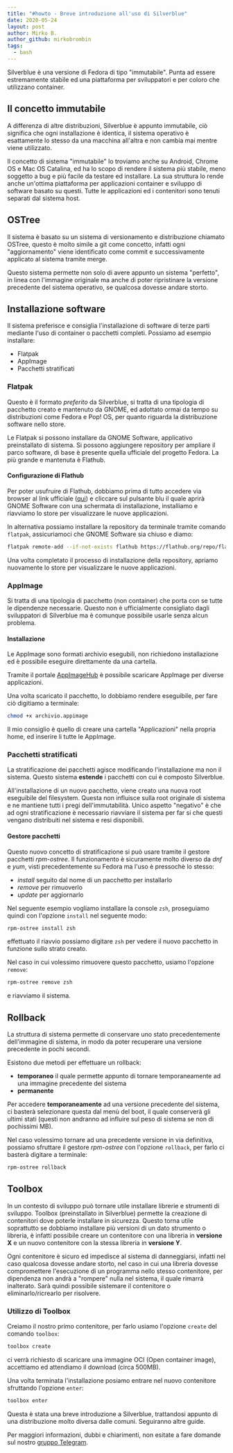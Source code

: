 ```yaml
---
title: "#howto - Breve introduzione all'uso di Silverblue"
date: 2020-05-24
layout: post
author: Mirko B.
author_github: mirkobrombin
tags:
  - bash
---
```

Silverblue è una versione di Fedora di tipo "immutabile". Punta ad essere estremamente stabile ed una piattaforma per sviluppatori e per coloro che utilizzano container.

## Il concetto immutabile
A differenza di altre distribuzioni, Silverblue è appunto immutabile, ciò significa che ogni installazione è identica, il sistema operativo è esattamente lo stesso da una macchina all'altra e non cambia mai mentre viene utilizzato.

Il concetto di sistema "immutabile" lo troviamo anche su Android, Chrome OS e Mac OS Catalina, ed ha lo scopo di rendere il sistema più stabile, meno soggetto a bug e più facile da testare ed installare. La sua struttura lo rende anche un'ottima piattaforma per applicazioni container e sviluppo di software basato su questi. Tutte le applicazioni ed i contenitori sono tenuti separati dal sistema host.

## OSTree
Il sistema è basato su un sistema di versionamento e distribuzione chiamato OSTree, questo è molto simile a git come concetto, infatti ogni "aggiornamento" viene identificato come commit e successivamente applicato al sistema tramite merge. 

Questo sistema permette non solo di avere appunto un sistema "perfetto", in linea con l'immagine originale ma anche di poter ripristinare la versione precedente del sistema operativo, se qualcosa dovesse andare storto.

## Installazione software
Il sistema preferisce e consiglia l'installazione di software di terze parti mediante l'uso di container o pacchetti completi. Possiamo ad esempio installare:

* Flatpak
* AppImage
* Pacchetti stratificati

### Flatpak
Questo è il formato *preferito* da Silverblue, si tratta di una tipologia di pacchetto creato e mantenuto da GNOME, ed adottato ormai da tempo su distribuzioni come Fedora e Pop! OS, per quanto riguarda la distribuzione software nello store.

Le Flatpak si possono installare da GNOME Software, applicativo preinstallato di sistema. Si possono aggiungere repository per ampliare il parco software, di base è presente quella ufficiale del progetto Fedora. La più grande e mantenuta è Flathub.

#### Configurazione di Flathub
Per poter usufruire di Flathub, dobbiamo prima di tutto accedere via browser al link ufficiale (<a href="https://flatpak.org/setup/Fedora/">qui</a>) e cliccare sul pulsante blu il quale aprirà GNOME Software con una schermata di installazione, installiamo e riavviamo lo store per visualizzare le nuove applicazioni.

In alternativa possiamo installare la repository da terminale tramite comando `flatpak`, assicuriamoci che GNOME Software sia chiuso e diamo:

```bash
flatpak remote-add --if-not-exists flathub https://flathub.org/repo/flathub.flatpakrepo
```

Una volta completato il processo di installazione della repository, apriamo nuovamente lo store per visualizzare le nuove applicazioni.

### AppImage
Si tratta di una tipologia di pacchetto (non container) che porta con se tutte le dipendenze necessarie. Questo non è ufficialmente consigliato dagli sviluppatori di Silverblue ma è comunque possibile usarle senza alcun problema.

#### Installazione
Le AppImage sono formati archivio esegubili, non richiedono installazione ed è possibile eseguire direttamente da una cartella.

Tramite il portale <a href="https://www.appimagehub.com/">AppImageHub</a> è possibile scaricare AppImage per diverse applicazioni. 

Una volta scaricato il pacchetto, lo dobbiamo rendere eseguibile, per fare ciò digitiamo a terminale:

```bash
chmod +x archivio.appimage
```

Il mio consiglio è quello di creare una cartella "Applicazioni" nella propria home, ed inserire li tutte le AppImage.

### Pacchetti stratificati
La stratificazione dei pacchetti agisce modificando l'installazione ma non il sistema. Questo sistema **estende** i pacchetti con cui è composto Silverblue.

All'installazione di un nuovo pacchetto, viene creato una nuova root eseguibile del filesystem. Questa non influisce sulla root originale di sistema e ne mantiene tutti i pregi dell'immutabilità. Unico aspetto "negativo" è che ad ogni stratificazione è necessario riavviare il sistema per far si che questi vengano distribuiti nel sistema e resi disponibili.

#### Gestore pacchetti
Questo nuovo concetto di stratificazione si può usare tramite il gestore pacchetti *rpm-ostree*. Il funzionamento è sicuramente molto diverso da *dnf* e *yum*, visti precedentemente su Fedora ma l'uso è pressochè lo stesso:

* *install* seguito dal nome di un pacchetto per installarlo
* *remove* per rimuoverlo
* *update* per aggiornarlo

Nel seguente esempio vogliamo installare la console `zsh`, proseguiamo quindi con l'opzione `install` nel seguente modo:

```bash
rpm-ostree install zsh
```

effettuato il riavvio possiamo digitare `zsh` per vedere il nuovo pacchetto in funzione sullo strato creato.

Nel caso in cui volessimo rimuovere questo pacchetto, usiamo l'opzione `remove`:

```bash
rpm-ostree remove zsh
```

e riavviamo il sistema.

## Rollback
La struttura di sistema permette di conservare uno stato precedentemente dell'immagine di sistema, in modo da poter recuperare una versione precedente in pochi secondi.

Esistono due metodi per effettuare un rollback:
* **temporaneo** il quale permette appunto di tornare temporaneamente ad una immagine precedente del sistema
* **permanente**

Per accedere **temporaneamente** ad una versione precedente del sistema, ci basterà selezionare questa dal menù del boot, il quale conserverà gli ultimi stati (questi non andranno ad influire sul peso di sistema se non di pochissimi MB).

Nel caso volessimo tornare ad una precedente versione in via definitiva, possiamo sfruttare il gestore *rpm-ostree* con l'opzione `rollback`, per farlo ci basterà digitare a terminale:

```bash
rpm-ostree rollback
```

## Toolbox
In un contesto di sviluppo può tornare utile installare librerie e strumenti di sviluppo. Toolbox (preinstallato in Silverblue) permette la creazione di contenitori dove poterle installare in sicurezza. Questo torna utile soprattutto se dobbiamo installare più versioni di un dato strumento o libreria, è infatti possibile creare un contenitore con una libreria in **versione X** e un nuovo contenitore con la stessa libreria in **versione Y**.

Ogni contenitore è sicuro ed impedisce al sistema di danneggiarsi, infatti nel caso qualcosa dovesse andare storto, nel caso in cui una libreria dovesse compromettere l'esecuzione di un programma nello stesso contenitore, per dipendenza non andrà a "rompere" nulla nel sistema, il quale rimarrà inalterato. Sarà quindi possibile sistemare il contenitore o eliminarlo/ricrearlo per risolvere.

### Utilizzo di Toolbox
Creiamo il nostro primo contenitore, per farlo usiamo l'opzione `create` del comando `toolbox`:

```bash
toolbox create
```

ci verrà richiesto di scaricare una immagine OCI (Open container image), accettiamo ed attendiamo il download (circa 500MB).

Una volta terminata l'installazione posiamo entrare nel nuovo contenitore sfruttando l'opzione `enter`:

```bash
toolbox enter
```

Questa è stata una breve introduzione a Silverblue, trattandosi appunto di una distribuzione molto diversa dalle comuni. Seguiranno altre guide.


Per maggiori informazioni, dubbi e chiarimenti, non esitate a fare domande sul nostro [gruppo Telegram](https://t.me/linuxpeople).